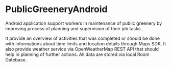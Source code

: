 # PublicGreeneryAndroid

Android application support workers in maintenance of public greenery
by improving process of planning and supervision of their job tasks.

It provide an overview of activities that was completed or should be done
with informations about time limits and location details through Maps SDK.
It also provide weather service via OpenWeatherMap REST API 
that should help in planning of further actions.
All data are stored via local Room Datebase.
